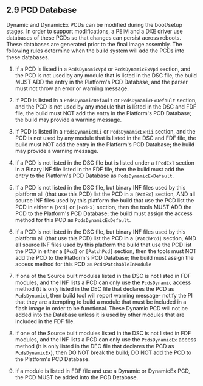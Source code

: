 <!--- @file
  2.10 PCD Database

  Copyright (c) 2006-2019, Intel Corporation. All rights reserved.<BR>

  Redistribution and use in source (original document form) and 'compiled'
  forms (converted to PDF, epub, HTML and other formats) with or without
  modification, are permitted provided that the following conditions are met:

  1) Redistributions of source code (original document form) must retain the
     above copyright notice, this list of conditions and the following
     disclaimer as the first lines of this file unmodified.

  2) Redistributions in compiled form (transformed to other DTDs, converted to
     PDF, epub, HTML and other formats) must reproduce the above copyright
     notice, this list of conditions and the following disclaimer in the
     documentation and/or other materials provided with the distribution.

  THIS DOCUMENTATION IS PROVIDED BY TIANOCORE PROJECT "AS IS" AND ANY EXPRESS OR
  IMPLIED WARRANTIES, INCLUDING, BUT NOT LIMITED TO, THE IMPLIED WARRANTIES OF
  MERCHANTABILITY AND FITNESS FOR A PARTICULAR PURPOSE ARE DISCLAIMED. IN NO
  EVENT SHALL TIANOCORE PROJECT  BE LIABLE FOR ANY DIRECT, INDIRECT, INCIDENTAL,
  SPECIAL, EXEMPLARY, OR CONSEQUENTIAL DAMAGES (INCLUDING, BUT NOT LIMITED TO,
  PROCUREMENT OF SUBSTITUTE GOODS OR SERVICES; LOSS OF USE, DATA, OR PROFITS;
  OR BUSINESS INTERRUPTION) HOWEVER CAUSED AND ON ANY THEORY OF LIABILITY,
  WHETHER IN CONTRACT, STRICT LIABILITY, OR TORT (INCLUDING NEGLIGENCE OR
  OTHERWISE) ARISING IN ANY WAY OUT OF THE USE OF THIS DOCUMENTATION, EVEN IF
  ADVISED OF THE POSSIBILITY OF SUCH DAMAGE.

-->

## 2.9 PCD Database

Dynamic and DynamicEx PCDs can be modified during the boot/setup stages. In
order to support modifications, a PEIM and a DXE driver use databases of these
PCDs so that changes can persist across reboots. These databases are generated
prior to the final image assembly. The following rules determine when the build
system will add the PCDs into these databases.

1. If a PCD is listed in a `PcdsDynamicVpd` or `PcdsDynamicExVpd` section, and
   the PCD is not used by any module that is listed in the DSC file, the build
   MUST ADD the entry in the Platform's PCD Database, and the parser must not
   throw an error or warning message.

2. If PCD is listed in a `PcdsDynamicDefault` or `PcdsDynamicExDefault`
   section, and the PCD is not used by any module that is listed in the DSC and
   FDF file, the build must NOT add the entry in the Platform's PCD Database;
   the build may provide a warning message.

3. If PCD is listed in a `PcdsDynamicHii` or `PcdsDynamicExHii` section, and
   the PCD is not used by any module that is listed in the DSC and FDF file,
   the build must NOT add the entry in the Platform's PCD Database; the build
   may provide a warning message.

4. If a PCD is not listed in the DSC file but is listed under a `[PcdEx]`
   section in a Binary INF file listed in the FDF file, then the build must add
   the entry to the Platform's PCD Database as `PcdsDynamicExDefault`.

5. If a PCD is not listed in the DSC file, but binary INF files used by this
   platform all (that use this PCD) list the PCD in a `[PcdEx]` section, AND
   all source INF files used by this platform the build that use the PCD list
   the PCD in either a `[Pcd]` or `[PcdEx]` section, then the tools MUST ADD
   the PCD to the Platform's PCD Database; the build must assign the access
   method for this PCD as `PcdsDynamicExDefault`.

6. If a PCD is not listed in the DSC file, but binary INF files used by this
   platform all (that use this PCD) list the PCD in a `[PatchPcd]` section, AND
   all source INF files used by this platform the build that use the PCD list
   the PCD in either a `[Pcd]` or `[PatchPcd]` section, then the tools must NOT
   add the PCD to the Platform's PCD Database; the build must assign the access
   method for this PCD as `PcdsPatchableInModule`

7. If one of the Source built modules listed in the DSC is not listed in FDF
   modules, and the INF lists a PCD can only use the `PcdsDynamic` access
   method (it is only listed in the DEC file that declares the PCD as
   `PcdsDynamic`), then build tool will report warning message- notify the PI
   that they are attempting to build a module that must be included in a flash
   image in order to be functional. These Dynamic PCD will not be added into
   the Database unless it is used by other modules that are included in the FDF
   file.

8. If one of the Source built modules listed in the DSC is not listed in FDF
   modules, and the INF lists a PCD can only use the `PcdsDynamicEx` access
   method (it is only listed in the DEC file that declares the PCD as
   `PcdsDynamicEx`), then DO NOT break the build; DO NOT add the PCD to the
   Platform's PCD Database.

9. If a module is listed in FDF file and use a Dynamic or DynamicEx PCD, the
   PCD MUST be added into the PCD Database.
